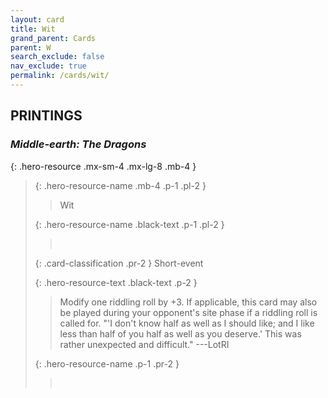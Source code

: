 ```yaml
---
layout: card
title: Wit
grand_parent: Cards
parent: W
search_exclude: false
nav_exclude: true
permalink: /cards/wit/
---
```


## PRINTINGS


### _Middle-earth: The Dragons_

{: .hero-resource .mx-sm-4 .mx-lg-8 .mb-4 }
> {: .hero-resource-name .mb-4 .p-1 .pl-2 }
> > <div class="card-mp"></div>
> > <div class="card-name">Wit</div>
>
> {: .hero-resource-name .black-text .p-1 .pl-2 }
> > &nbsp;
>
> {: .card-classification .pr-2 }
> Short-event
>
> {: .hero-resource-text .black-text .p-2 }
> > Modify one riddling roll by +3. If applicable, this card may also be played during your opponent's site phase if a riddling roll is called for.  "'I don't know half as well as I should like; and I like less than half of you half as well as you deserve.' This was rather unexpected and difficult."  ---LotRI 
> 
> {: .hero-resource-name .p-1 .pr-2 }
> > <div class="card-shield"></div>
> > <div class="card-corruption">&nbsp;</div>
